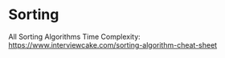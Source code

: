 # Sorting
All Sorting Algorithms
Time Complexity: https://www.interviewcake.com/sorting-algorithm-cheat-sheet
